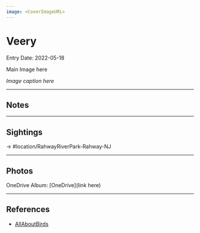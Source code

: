 ```yaml
---
image: <CoverImageURL>
---
```


# Veery
Entry Date: 2022-05-18

Main Image here

*Image caption here*

---------------------------------------------------------------
## Notes

---------------------------------------------------------------
## Sightings

-> #location/RahwayRiverPark-Rahway-NJ 

---------------------------------------------------------------
## Photos
OneDrive Album: [OneDrive](link here)

---------------------------------------------------------------
## References
- [AllAboutBirds](https://www.allaboutbirds.org/guide/Veery/id)